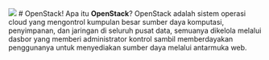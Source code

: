 <img src="https://drive.google.com/uc?export=view&id=1fHQYxNCcv79kbnA5Jamhag5ziuUn-w3T">
# OpenStack!
Apa itu <b>OpenStack</b>? OpenStack adalah sistem operasi cloud yang mengontrol kumpulan besar sumber daya komputasi, penyimpanan, dan jaringan di seluruh pusat data, semuanya dikelola melalui dasbor yang memberi administrator kontrol sambil memberdayakan penggunanya untuk menyediakan sumber daya melalui antarmuka web.
